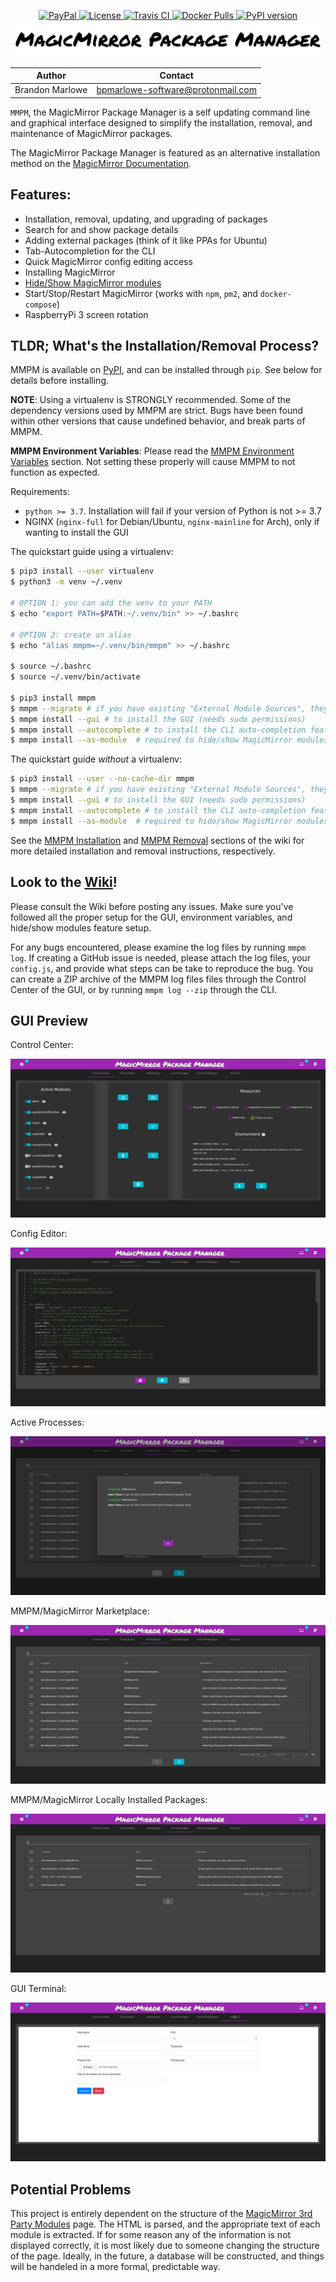 <p align="center">
  <!-- badges start -->
  <a href="https://www.paypal.com/cgi-bin/webscr?cmd=_donations&business=L2ML7F8DTMAT2&currency_code=USD&source=ur" target="_blank">
    <img src="https://img.shields.io/badge/Donate-PayPal-green.svg" alt="PayPal">
  </a>
  <a href="http://choosealicense.com/licenses/mit" target="_blank">
    <img src="https://img.shields.io/badge/license-MIT-blue.svg" alt="License">
  </a>
  <a href="https://travis-ci.org/github/Bee-Mar/mmpm" target="_blank">
    <img src="https://travis-ci.org/Bee-Mar/mmpm.svg?branch=master" alt="Travis CI">
  </a>
  <a href="https://hub.docker.com/r/karsten13/mmpm" target="_blank">
    <img src="https://img.shields.io/docker/pulls/karsten13/mmpm.svg" alt="Docker Pulls">
  </a>
  <a href="https://pypi.org/project/mmpm" target="_blank">
    <img src="https://img.shields.io/pypi/v/mmpm.svg" alt="PyPI version">
  </a>
  <!-- badges end -->

  <!-- main title/logo -->
  <a href="https://www.paypal.com/cgi-bin/webscr?cmd=_donations&business=L2ML7F8DTMAT2&currency_code=USD&source=ur" target="_blank">
    <img src="assets/MagicMirrorPackageManager.png" alt="MagicMirror Package Manager">
  </a>
</p>

| Author          | Contact                           |
| --------------- | --------------------------------- |
| Brandon Marlowe | bpmarlowe-software@protonmail.com |

`MMPM`, the MagicMirror Package Manager is a self updating command line and graphical interface designed to simplify the installation, removal, and maintenance of MagicMirror packages.

The MagicMirror Package Manager is featured as an alternative installation method on the [MagicMirror Documentation](https://docs.magicmirror.builders/getting-started/installation.html#alternative-installation-methods).

## Features:

- Installation, removal, updating, and upgrading of packages
- Search for and show package details
- Adding external packages (think of it like PPAs for Ubuntu)
- Tab-Autocompletion for the CLI
- Quick MagicMirror config editing access
- Installing MagicMirror
- [Hide/Show MagicMirror modules](https://github.com/Bee-Mar/mmpm/wiki/Status,-Hide,-Show-MagicMirror-Modules)
- Start/Stop/Restart MagicMirror (works with `npm`, `pm2`, and `docker-compose`)
- RaspberryPi 3 screen rotation

## TLDR; What's the Installation/Removal Process?

MMPM is available on [PyPI](https://pypi.org/project/mmpm), and can be installed through `pip`. See below for details before installing.

**NOTE**: Using a virtualenv is STRONGLY recommended. Some of the dependency versions used by MMPM
are strict. Bugs have been found within other versions that cause undefined behavior, and break
parts of MMPM.

**MMPM Environment Variables**: Please read the [MMPM Environment
Variables](https://github.com/Bee-Mar/mmpm/wiki/MMPM-Environment-Variables) section. Not setting
these properly will cause MMPM to not function as expected.

Requirements:

- `python >= 3.7`. Installation will fail if your version of Python is not >= 3.7
- NGINX (`nginx-full` for Debian/Ubuntu, `nginx-mainline` for Arch), only if wanting to install the GUI

The quickstart guide using a virtualenv:

``` sh
$ pip3 install --user virtualenv
$ python3 -m venv ~/.venv

# OPTION 1: you can add the venv to your PATH
$ echo "export PATH=$PATH:~/.venv/bin" >> ~/.bashrc

# OPTION 2: create an alias
$ echo "alias mmpm=~/.venv/bin/mmpm" >> ~/.bashrc

$ source ~/.bashrc 
$ source ~/.venv/bin/activate

$ pip3 install mmpm
$ mmpm --migrate # if you have existing "External Module Sources", they need to be migrated to "External Packages"
$ mmpm install --gui # to install the GUI (needs sudo permissions)
$ mmpm install --autocomplete # to install the CLI auto-completion feature
$ mmpm install --as-module  # required to hide/show MagicMirror modules
```


The quickstart guide _without_ a virtualenv:

``` sh
$ pip3 install --user --no-cache-dir mmpm
$ mmpm --migrate # if you have existing "External Module Sources", they need to be migrated to "External Packages"
$ mmpm install --gui # to install the GUI (needs sudo permissions)
$ mmpm install --autocomplete # to install the CLI auto-completion feature
$ mmpm install --as-module  # required to hide/show MagicMirror modules
```


See the [MMPM Installation](https://github.com/Bee-Mar/mmpm/wiki/MMPM-Installation) and [MMPM Removal](https://github.com/Bee-Mar/mmpm/wiki/MMPM-Removal) sections of the wiki for more detailed installation and removal instructions, respectively.

## Look to the [Wiki](https://github.com/Bee-Mar/mmpm/wiki)!

Please consult the Wiki before posting any issues. Make sure you've followed all the proper setup for the GUI, environment variables, and hide/show modules feature setup.

For any bugs encountered, please examine the log files by running `mmpm log`. If creating a GitHub issue
is needed, please attach the log files, your `config.js`, and provide what steps can be take to reproduce the bug. You can create a ZIP archive of the MMPM log files files through the Control Center of the GUI, or by running `mmpm log --zip` through the CLI.

## GUI Preview

Control Center:

![GUI Control Center](assets/Control-Center.png)

Config Editor:

![GUI Config Editor](assets/Config-Editor.png)

Active Processes:

![GUI Active Processes](assets/Active-Processes.png)

MMPM/MagicMirror Marketplace:

![GUI MarketPlace](assets/MarketPlace.png)

MMPM/MagicMirror Locally Installed Packages:

![GUI LocalPackages](assets/Local-Packages.png)

GUI Terminal:

![GUI Terminal](assets/GUI-Terminal.png)

## Potential Problems

This project is entirely dependent on the structure of the [MagicMirror 3rd Party
Modules](https://github.com/MichMich/MagicMirror/wiki/3rd-Party-Modules) page. The HTML is parsed,
and the appropriate text of each module is extracted. If for some reason any of the information is
not displayed correctly, it is most likely due to someone changing the structure of the page.
Ideally, in the future, a database will be constructed, and things will be handeled in a more
formal, predictable way.
